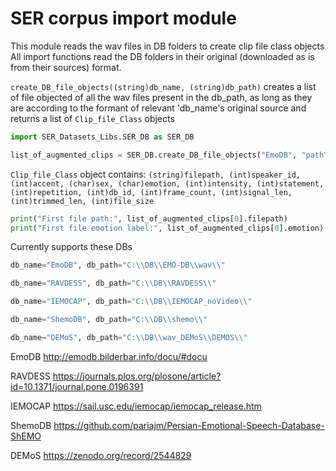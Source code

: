# SER corpus import module



 This module reads the wav files in DB folders to create clip file class objects
 All import functions read the DB folders in their original (downloaded as is from their sources) format.

`create_DB_file_objects((string)db_name, (string)db_path)` creates a list of file objected of all the wav files present in the db_path, as long as they are according to the formant of relevant 'db_name's original source and returns a list of `Clip_file_Class` objects

```python
import SER_Datasets_Libs.SER_DB as SER_DB

list_of_augmented_clips = SER_DB.create_DB_file_objects("EmoDB", "path\\EMO-DB\\wav\\")
```

`Clip_file_Class` object contains:
`(string)filepath, (int)speaker_id, (int)accent, (char)sex, (char)emotion, (int)intensity, (int)statement, (int)repetition, (int)db_id, (int)frame_count, (int)signal_len, (int)trimmed_len, (int)file_size`

```python
print("First file path:", list_of_augmented_clips[0].filepath)
print("First file emotion label:", list_of_augmented_clips[0].emotion)
```


Currently supports these DBs
```python
db_name="EmoDB", db_path="C:\\DB\\EMO-DB\\wav\\"

db_name="RAVDESS", db_path="C:\\DB\\RAVDESS\\"

db_name="IEMOCAP", db_path="C:\\DB\\IEMOCAP_noVideo\\"

db_name="ShemoDB", db_path="C:\\DB\\shemo\\"

db_name="DEMoS", db_path="C:\\DB\\wav_DEMoS\\DEMOS\\"
```

EmoDB
<http://emodb.bilderbar.info/docu/#docu>

RAVDESS
<https://journals.plos.org/plosone/article?id=10.1371/journal.pone.0196391>

IEMOCAP
<https://sail.usc.edu/iemocap/iemocap_release.htm>

ShemoDB
<https://github.com/pariajm/Persian-Emotional-Speech-Database-ShEMO>

DEMoS
<https://zenodo.org/record/2544829>

